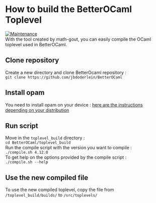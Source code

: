 # How to build the BetterOCaml Toplevel
[![Maintenance](https://img.shields.io/badge/storage%20space%20required-1.3Gb-blue?style=flat-square)]()  
With the tool created by math-gout, you can easily compile the
OCaml toplevel used in BetterOCaml.
## Clone repository
Create a new directory and clone BetterOcaml repository :  
`git clone https://github.com/jbdoderlein/BetterOCaml`
## Install opam
You need to install opam on your device : [here are the instructions depending on your distribution](https://opam.ocaml.org/doc/Install.html)
## Run script
Move in the `toplevel_build` directory :  
`cd BetterOCaml/toplevel_build`  
Run the compile script with the version you want to compile :  
`./compile.sh 4.12.0`  
To get help on the options provided by the compile script :  
`./compile.sh --help`

## Use the new compiled file
To use the new compiled toplevel, copy the file 
from `/toplevel_build/builds/` to `/src/toplevels/`
